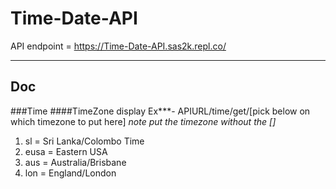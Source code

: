 # Time-Date-API
API endpoint = https://Time-Date-API.sas2k.repl.co/ <br>

------
Doc
------
###Time
####TimeZone display
Ex***- APIURL/time/get/[pick below on which timezone to put here] *note put the timezone without the []*<br>
1. sl = Sri Lanka/Colombo Time
2. eusa = Eastern USA 
3. aus = Australia/Brisbane
4. lon = England/London
